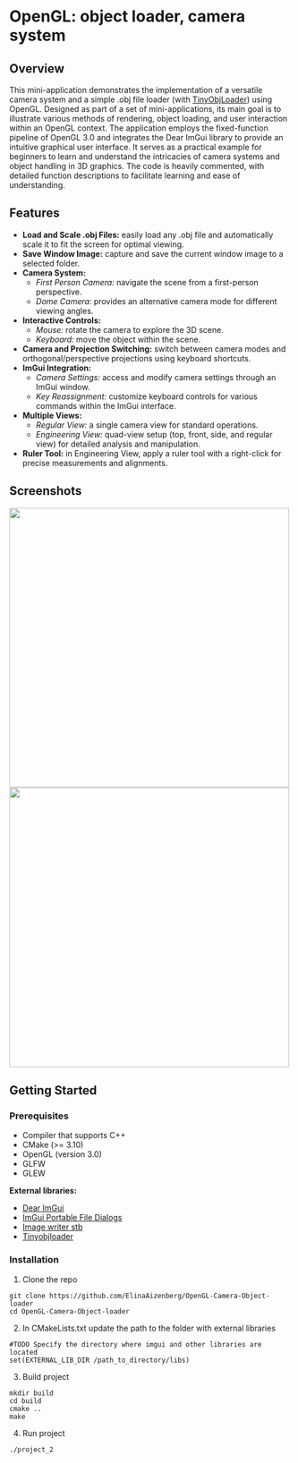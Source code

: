 # OpenGL: object loader, camera system
## Overview
This mini-application demonstrates the implementation of a versatile camera system and a simple .obj file loader (with [TinyObjLoader](https://github.com/tinyobjloader/tinyobjloader)) using OpenGL. Designed as part of a set of mini-applications, its main goal is to illustrate various methods of rendering, object loading, and user interaction within an OpenGL context. The application employs the fixed-function pipeline of OpenGL 3.0 and integrates the Dear ImGui library to provide an intuitive graphical user interface.
It serves as a practical example for beginners to learn and understand the intricacies of camera systems and object handling in 3D graphics. The code is heavily commented, with detailed function descriptions to facilitate learning and ease of understanding.

## Features
- **Load and Scale .obj Files:** easily load any .obj file and automatically scale it to fit the screen for optimal viewing.
- **Save Window Image:** capture and save the current window image to a selected folder.
- **Camera System:**
  - *First Person Camera:* navigate the scene from a first-person perspective.
  - *Dome Camera:* provides an alternative camera mode for different viewing angles.
- **Interactive Controls:**
  - *Mouse:* rotate the camera to explore the 3D scene.
  - *Keyboard:* move the object within the scene.
- **Camera and Projection Switching:** switch between camera modes and orthogonal/perspective projections using keyboard shortcuts.
- **ImGui Integration:**
  - *Camera Settings:* access and modify camera settings through an ImGui window.
  - *Key Reassignment:* customize keyboard controls for various commands within the ImGui interface.
- **Multiple Views:**
  - *Regular View:* a single camera view for standard operations.
  - *Engineering View:* quad-view setup (top, front, side, and regular view) for detailed analysis and manipulation.
- **Ruler Tool:** in Engineering View, apply a ruler tool with a right-click for precise measurements and alignments.

## Screenshots
<img src="https://github.com/user-attachments/assets/889a11ad-2051-49b2-9572-e9881aad1657" width="500">

<img src="https://github.com/user-attachments/assets/89436452-ce39-4269-811c-a98ccaf209fd" width="500">


## Getting Started
### Prerequisites
- Compiler that supports C++
- CMake (>= 3.10)
- OpenGL (version 3.0)
- GLFW
- GLEW

**External libraries:**
- [Dear ImGui](https://github.com/ocornut/imgui)
- [ImGui Portable File Dialogs](https://github.com/samhocevar/portable-file-dialogs)
- [Image writer stb](https://github.com/nothings/stb/blob/master/stb_image_write.h)
- [Tinyobjloader](https://github.com/tinyobjloader/tinyobjloader)

### Installation
1. Clone the repo
```
git clone https://github.com/ElinaAizenberg/OpenGL-Camera-Object-loader
cd OpenGL-Camera-Object-loader
```

2. In CMakeLists.txt update the path to the folder with external libraries
```
#TODO Specify the directory where imgui and other libraries are located
set(EXTERNAL_LIB_DIR /path_to_directory/libs)
```

3. Build project
```
mkdir build
cd build
cmake ..
make
```

4. Run project
```
./project_2
```
